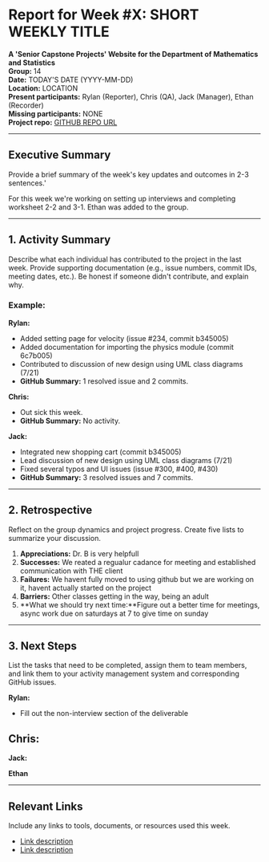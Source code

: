 # Report for Week #X: SHORT WEEKLY TITLE

**A 'Senior Capstone Projects' Website for the Department of Mathematics and Statistics**  
**Group:** 14  
**Date:** TODAY'S DATE (YYYY-MM-DD)  
**Location:** LOCATION  
**Present participants:** Rylan (Reporter), Chris (QA), Jack (Manager), Ethan (Recorder)  
**Missing participants:** NONE  
**Project repo:** [GITHUB REPO URL](https://github.com/Naalu/ds-senior-capstone-projects-website)  

---

## Executive Summary
Provide a brief summary of the week's key updates and outcomes in 2-3 sentences.'

For this week we're working on setting up interviews and completing worksheet 2-2 and 3-1. Ethan was added to the group.

---

## 1. Activity Summary
Describe what each individual has contributed to the project in the last week. Provide supporting documentation (e.g., issue numbers, commit IDs, meeting dates, etc.). Be honest if someone didn't contribute, and explain why.

### Example:
**Rylan:**
- Added setting page for velocity (issue #234, commit b345005)
- Added documentation for importing the physics module (commit 6c7b005)
- Contributed to discussion of new design using UML class diagrams (7/21)
- **GitHub Summary:** 1 resolved issue and 2 commits.

**Chris:**
- Out sick this week.
- **GitHub Summary:** No activity.

**Jack:**
- Integrated new shopping cart (commit b345005)
- Lead discussion of new design using UML class diagrams (7/21)
- Fixed several typos and UI issues (issue #300, #400, #430)
- **GitHub Summary:** 3 resolved issues and 7 commits.

---

## 2. Retrospective
Reflect on the group dynamics and project progress. Create five lists to summarize your discussion.


1. **Appreciations:** Dr. B is very helpfull
2. **Successes:** We reated a regualur cadance for meeting and established communication with THE client
3. **Failures:** We havent fully moved to using github but we are working on it, havent actually started on the project
4. **Barriers:** Other classes getting in the way, being an adult
5. **What we should try next time:**Figure out a better time for meetings, async work due on saturdays at 7 to give time on sunday 

---

## 3. Next Steps
List the tasks that need to be completed, assign them to team members, and link them to your activity management system and corresponding GitHub issues.

**Rylan:**
- Fill out the non-interview section of the deliverable

**Chris:**
- 
**Jack:**
  
**Ethan**

---

## Relevant Links
Include any links to tools, documents, or resources used this week.
- [Link description](URL)
- [Link description](URL)
